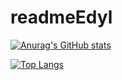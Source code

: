 # readmeEdyl

[![Anurag's GitHub stats](https://github-readme-stats.vercel.app/api?username=Edylmorgul)](https://github.com/anuraghazra/github-readme-stats)

[![Top Langs](https://github-readme-stats.vercel.app/api/top-langs/?username=Edylmorgul)](https://github.com/anuraghazra/github-readme-stats)




